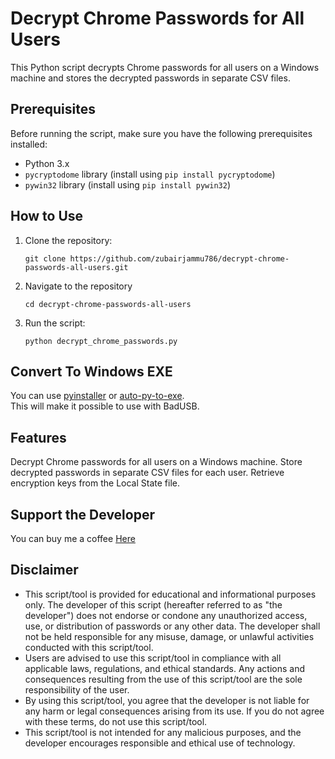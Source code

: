 # Decrypt Chrome Passwords for All Users

This Python script decrypts Chrome passwords for all users on a Windows machine and stores the decrypted passwords in separate CSV files.

## Prerequisites

Before running the script, make sure you have the following prerequisites installed:

- Python 3.x
- `pycryptodome` library (install using `pip install pycryptodome`)
- `pywin32` library (install using `pip install pywin32`)

## How to Use

1. Clone the repository:

   `git clone https://github.com/zubairjammu786/decrypt-chrome-passwords-all-users.git`

2. Navigate to the repository

   `cd decrypt-chrome-passwords-all-users`

3. Run the script:

   `python decrypt_chrome_passwords.py`

## Convert To Windows EXE

You can use [pyinstaller](https://pypi.org/project/pyinstaller/) or [auto-py-to-exe](https://pypi.org/project/auto-py-to-exe/).  
This will make it possible to use with BadUSB.

## Features

Decrypt Chrome passwords for all users on a Windows machine.
Store decrypted passwords in separate CSV files for each user.
Retrieve encryption keys from the Local State file.

## Support the Developer

You can buy me a coffee [Here](https://www.buymeacoffee.com/zubairjammu)

## Disclaimer

- This script/tool is provided for educational and informational purposes only. The developer of this script (hereafter referred to as "the developer") does not endorse or condone any unauthorized access, use, or distribution of passwords or any other data. The developer shall not be held responsible for any misuse, damage, or unlawful activities conducted with this script/tool.
- Users are advised to use this script/tool in compliance with all applicable laws, regulations, and ethical standards. Any actions and consequences resulting from the use of this script/tool are the sole responsibility of the user.
- By using this script/tool, you agree that the developer is not liable for any harm or legal consequences arising from its use. If you do not agree with these terms, do not use this script/tool.
- This script/tool is not intended for any malicious purposes, and the developer encourages responsible and ethical use of technology.
